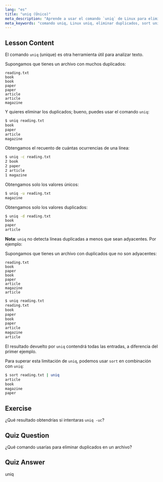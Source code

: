 ```yaml
---
lang: "es"
title: "uniq (Único)"
meta_description: "Aprende a usar el comando `uniq` de Linux para eliminar líneas duplicadas de archivos de texto. Descubre opciones como -c, -u, -d, y combínalo con `sort` para una limpieza de datos efectiva."
meta_keywords: "comando uniq, Linux uniq, eliminar duplicados, sort uniq, tutorial Linux, procesamiento de texto, Linux para principiantes, guía Linux"
---
```


## Lesson Content

El comando `uniq` (unique) es otra herramienta útil para analizar texto.

Supongamos que tienes un archivo con muchos duplicados:

```plaintext
reading.txt
book
book
paper
paper
article
article
magazine
```

Y quieres eliminar los duplicados; bueno, puedes usar el comando `uniq`:

```bash
$ uniq reading.txt
book
paper
article
magazine
```

Obtengamos el recuento de cuántas ocurrencias de una línea:

```bash
$ uniq -c reading.txt
2 book
2 paper
2 article
1 magazine
```

Obtengamos solo los valores únicos:

```bash
$ uniq -u reading.txt
magazine
```

Obtengamos solo los valores duplicados:

```bash
$ uniq -d reading.txt
book
paper
article
```

**Nota**: `uniq` no detecta líneas duplicadas a menos que sean adyacentes. Por ejemplo:

Supongamos que tienes un archivo con duplicados que no son adyacentes:

```plaintext
reading.txt
book
paper
book
paper
article
magazine
article
```

```bash
$ uniq reading.txt
reading.txt
book
paper
book
paper
article
magazine
article
```

El resultado devuelto por `uniq` contendrá todas las entradas, a diferencia del primer ejemplo.

Para superar esta limitación de `uniq`, podemos usar `sort` en combinación con `uniq`:

```bash
$ sort reading.txt | uniq
article
book
magazine
paper
```

## Exercise

¿Qué resultado obtendrías si intentaras `uniq -uc`?

## Quiz Question

¿Qué comando usarías para eliminar duplicados en un archivo?

## Quiz Answer

uniq
